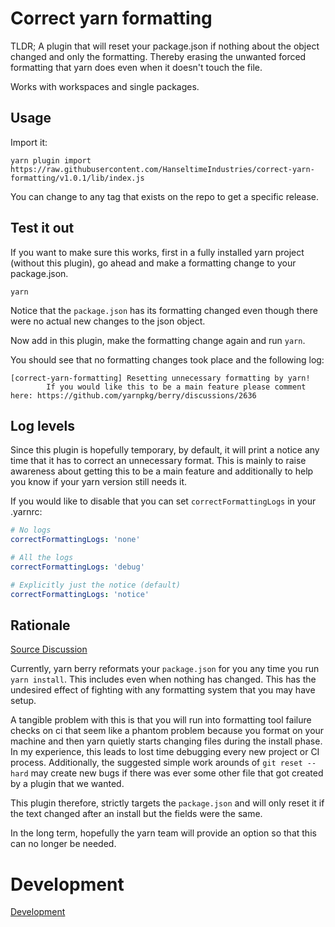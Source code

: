 # Correct yarn formatting

TLDR; A plugin that will reset your package.json if nothing about the object changed and only the formatting. Thereby erasing
the unwanted forced formatting that yarn does even when it doesn't touch the file.

Works with workspaces and single packages.

## Usage

Import it:

```shell
yarn plugin import https://raw.githubusercontent.com/HanseltimeIndustries/correct-yarn-formatting/v1.0.1/lib/index.js
```

You can change to any tag that exists on the repo to get a specific release.

## Test it out

If you want to make sure this works, first in a fully installed yarn project (without this plugin), go ahead and make a formatting change to your package.json.

`yarn`

Notice that the `package.json` has its formatting changed even though there were no actual new changes to the json object.

Now add in this plugin, make the formatting change again and run `yarn`.

You should see that no formatting changes took place and the following log:

```shell
[correct-yarn-formatting] Resetting unnecessary formatting by yarn!
        If you would like this to be a main feature please comment here: https://github.com/yarnpkg/berry/discussions/2636
```

## Log levels

Since this plugin is hopefully temporary, by default, it will print a notice any time that it has to correct an unnecessary format.
This is mainly to raise awareness about getting this to be a main feature and additionally to help you know if your yarn version still needs it.

If you would like to disable that you can set `correctFormattingLogs` in your .yarnrc:

```yaml
# No logs
correctFormattingLogs: 'none'

# All the logs
correctFormattingLogs: 'debug'

# Explicitly just the notice (default)
correctFormattingLogs: 'notice'
```

## Rationale

[Source Discussion](https://github.com/yarnpkg/berry/discussions/2636)

Currently, yarn berry reformats your `package.json` for you any time you run `yarn install`.  This includes
even when nothing has changed.  This has the undesired effect of fighting with any formatting system that you may have setup.

A tangible problem with this is that you will run into formatting tool failure checks on ci that seem like a phantom problem because
you format on your machine and then yarn quietly starts changing files during the install phase.  In my experience, this leads to lost time
debugging every new project or CI process.  Additionally, the suggested simple work arounds of `git reset --hard` may create new bugs if there
was ever some other file that got created by a plugin that we wanted.

This plugin therefore, strictly targets the `package.json` and will only reset it if the text changed after an install but the fields were the
same.

In the long term, hopefully the yarn team will provide an option so that this can no longer be needed.

# Development

[Development](./DEVELOPMENT.md)
